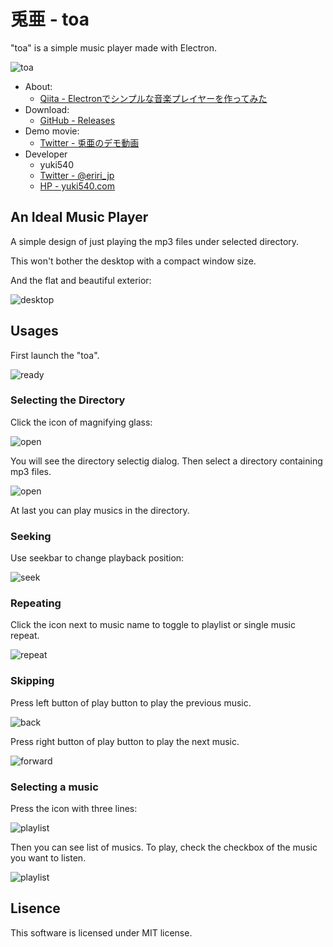 # 兎亜 - toa
"toa" is a simple music player made with Electron.

![toa](./__sample__/toa.png)

- About:
  - [Qiita - Electronでシンプルな音楽プレイヤーを作ってみた](http://qiita.com/yuki540/items/8a2b8b07bea896fb7151)
- Download:
  - [GitHub - Releases](https://github.com/yuki540net/toa/releases/tag/v0.0.1)
- Demo movie:
  - [Twitter - 兎亜のデモ動画](https://twitter.com/eriri_jp/status/850557992990687232)
- Developer
   - yuki540
   - [Twitter - @eriri_jp](https://twitter.com/eriri_jp)
   - [HP - yuki540.com](http://yuki540.com)
   
## An Ideal Music Player

A simple design of just playing the mp3 files under selected directory.

This won't bother the desktop with a compact window size.

And the flat and beautiful exterior:

![desktop](./__sample__/desktop.png)

## Usages

First launch the "toa".

![ready](./__sample__/ready.png)

### Selecting the Directory

Click the icon of magnifying glass:

![open](./__sample__/open_1.png)

You will see the directory selectig dialog.
Then select a directory containing mp3 files.

![open](./__sample__/open_2.png)

At last you can play musics in the directory.

### Seeking
Use seekbar to change playback position:

![seek](./__sample__/seek.png)

### Repeating
Click the icon next to music name to toggle to playlist or single music repeat.

![repeat](./__sample__/repeat.png)

### Skipping
Press left button of play button to play the previous music.

![back](./__sample__/back.png)

Press right button of play button to play the next music.

![forward](./__sample__/forward.png)

### Selecting a music

Press the icon with three lines:

![playlist](./__sample__/playlist_1.png)

Then you can see list of musics.
To play, check the checkbox of the music you want to listen.

![playlist](./__sample__/playlist_2.png)

## Lisence
This software is licensed under MIT license.

